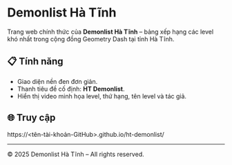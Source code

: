 # Demonlist Hà Tĩnh

Trang web chính thức của **Demonlist Hà Tĩnh** – bảng xếp hạng các level khó nhất trong cộng đồng Geometry Dash tại tỉnh Hà Tĩnh.

## 📋 Tính năng
- Giao diện nền đen đơn giản.
- Thanh tiêu đề cố định: **HT Demonlist**.
- Hiển thị video minh họa level, thứ hạng, tên level và tác giả.

## 🌐 Truy cập
https://<tên-tài-khoản-GitHub>.github.io/ht-demonlist/

---

© 2025 Demonlist Hà Tĩnh – All rights reserved.
